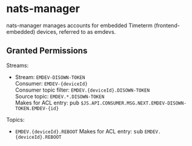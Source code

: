 # nats-manager

nats-manager manages accounts for embedded Timeterm (frontend-embedded) devices, referred to as emdevs.

## Granted Permissions

Streams:
- Stream: `EMDEV-DISOWN-TOKEN`  
  Consumer: `EMDEV-{deviceId}`   
  Consumer topic filter: `EMDEV.{deviceId}.DISOWN-TOKEN`  
  Source topic: `EMDEV.*.DISOWN-TOKEN`  
  Makes for ACL entry: <kbd>pub</kbd> `$JS.API.CONSUMER.MSG.NEXT.EMDEV-DISOWN-TOKEN.EMDEV-{id}`

Topics:
- `EMDEV.{deviceId}.REBOOT`
  Makes for ACL entry: <kbd>sub</kbd> `EMDEV.{deviceId}.REBOOT`
